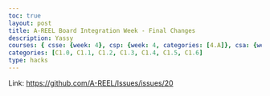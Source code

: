 ```yaml
---
toc: true
layout: post
title: A-REEL Board Integration Week - Final Changes
description: Yassy 
courses: { csse: {week: 4}, csp: {week: 4, categories: [4.A]}, csa: {week: 12}}
categories: [C1.0, C1.1, C1.2, C1.3, C1.4, C1.5, C1.6]
type: hacks
---
```

Link: https://github.com/A-REEL/Issues/issues/20